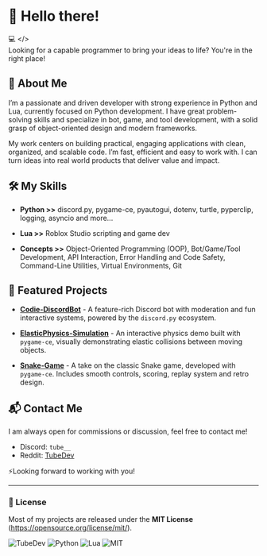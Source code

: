 # 👋 Hello there!
💻 </>  
Looking for a capable programmer to bring your ideas to life? You're in the right place!

## 🚀 About Me
I’m a passionate and driven developer with strong experience in Python and Lua, currently focused on Python development. I have great problem-solving skills and specialize in bot, game, and tool development, with a solid grasp of object-oriented design and modern frameworks.

My work centers on building practical, engaging applications with clean, organized, and scalable code. I’m fast, efficient and easy to work with. I can turn ideas into real world products that deliver value and impact.

## 🛠️ My Skills
- **Python >>** discord.py, pygame-ce, pyautogui, dotenv, turtle, pyperclip, logging, asyncio and more...

- **Lua >>** Roblox Studio scripting and game dev

- **Concepts >>** Object-Oriented Programming (OOP), Bot/Game/Tool Development, API Interaction, Error Handling and Code Safety, Command-Line Utilities, Virtual Environments, Git

## 📂 Featured Projects
- [**Codie-DiscordBot**](https://github.com/TubeDev/Codie-DiscordBot) - A feature-rich Discord bot with moderation and fun interactive systems, powered by the `discord.py` ecosystem.

- [**ElasticPhysics-Simulation**](https://github.com/TubeDev/ElasticPhysics-Simulation) - An interactive physics demo built with `pygame-ce`, visually demonstrating elastic collisions between moving objects.

- [**Snake-Game**](https://github.com/TubeDev/Snake-Game) - A take on the classic Snake game, developed with `pygame-ce`. Includes smooth controls, scoring, replay system and retro design.

## 📬 Contact Me
I am always open for commissions or discussion, feel free to contact me!

- Discord: `tube__`
- Reddit: [TubeDev](https://www.reddit.com/user/TubeDev_)

⚡Looking forward to working with you!

---

### 📜 License
Most of my projects are released under the **MIT License** (https://opensource.org/license/mit/).

![TubeDev](https://img.shields.io/badge/TubeDev--lime)
![Python](https://img.shields.io/badge/Python--blue?logo=python&logoColor=white)
![Lua](https://img.shields.io/badge/Lua--blue?logo=lua&logoColor=white)
![MIT](https://img.shields.io/badge/License-MIT-gold)
